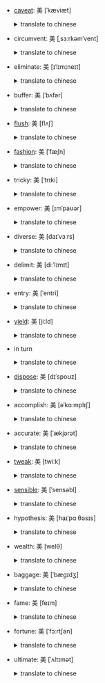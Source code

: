 * [caveat](http://youdao.com/w/eng/caveat/?spc=caveat#keyfrom=dict.typo): 美 [ˈkæviæt]
  <details>
    <summary>translate to chinese</summary>

    n. **警告**；中止诉讼手续的申请；  
    ![](https://raw.githubusercontent.com/wangkaiwd/drawing-bed/master/204444200604153404.png)
  </details>

* circumvent: 美 [ˌsɜːrkəmˈvent]
  <details>
    <summary>translate to chinese</summary>

    v.包围；智取；绕行，**规避**  
    ![](https://raw.githubusercontent.com/wangkaiwd/drawing-bed/master/20200604154005.png)
  </details>
* eliminate: 美 [ɪˈlɪmɪneɪt]
  <details>
    <summary>translate to chinese</summary>

    vt.消除；排除
    ![](https://raw.githubusercontent.com/wangkaiwd/drawing-bed/master/20200604155714.png)
  </details>
* buffer: 美 [ˈbʌfər]
  <details>
    <summary>translate to chinese</summary>

    n. [计]缓冲区；缓冲器，[车辆]减震器  
    vt. **缓冲**  
  </details>
* [flush](http://youdao.com/w/flush/#keyfrom=dict2.top): 美 [flʌʃ]
  <details>
    <summary>translate to chinese</summary>

    v.刷新；冲洗  
    ![](https://raw.githubusercontent.com/wangkaiwd/drawing-bed/master/20200607202236.png)
  </details>

* [fashion](http://youdao.com/w/fashion/#keyfrom=dict2.top): 美 [ˈfæʃn]
  <details>
    <summary>translate to chinese</summary>

    n.时尚；时装；样式；**方式**
  </details>

* tricky: 美 [ˈtrɪki]
  <details>
    <summary>translate to chinese</summary>

    adj.狡猾的；机警的；**棘手的**
    ![](https://raw.githubusercontent.com/wangkaiwd/drawing-bed/master/20200612165615.png)
  </details>

* empower: 美 [ɪmˈpaʊər]
  <details>
    <summary>translate to chinese</summary>

    vt.授权，允许；**使能够**；
  </details>

* diverse: 美 [daɪˈvɜːrs]
  <details>
    <summary>translate to chinese</summary>

    adj. **多样的**；不同的；形形色色的
    ![](https://raw.githubusercontent.com/wangkaiwd/drawing-bed/master/20200608095114.png)
  </details>

* delimit: 美 [diːˈlɪmɪt]
  <details>
    <summary>translate to chinese</summary>

    vt.定界；划界
    ![](https://raw.githubusercontent.com/wangkaiwd/drawing-bed/master/20200609172833.png)
  </details>

* entry: 美 [ˈentri]
  <details>
    <summary>translate to chinese</summary>

    n.进入；入口；**条目**
    ![](https://raw.githubusercontent.com/wangkaiwd/drawing-bed/master/20200609222730.png)
  </details>

* [yield](http://www.youdao.com/w/yield/#keyfrom=dict2.top): 美 [jiːld]
  <details>
    <summary>translate to chinese</summary>

    v.产出(效果，收益等)；屈服
    n.产量；  
    ![](https://raw.githubusercontent.com/wangkaiwd/drawing-bed/master/20200609223037.png)
  </details>

* in turn
  <details>
    <summary>translate to chinese</summary>
    
    * in turn: **反过来**；转而；轮流；依次
    * repetitive: 美 [rɪˈpetətɪv] adj.重复的； 
      词根: repeat
    * be replaced by: 被...所取代
    ![](https://raw.githubusercontent.com/wangkaiwd/drawing-bed/master/20200611111427.png)
    ![](https://raw.githubusercontent.com/wangkaiwd/drawing-bed/master/20200611113223.png)
    ![](https://raw.githubusercontent.com/wangkaiwd/drawing-bed/master/20200604235533.png)
  </details>

* [dispose](http://www.youdao.com/w/eng/dispose/#keyfrom=dict.basic.relword):  美 [dɪˈspoʊz]
  <details>
    <summary>translate to chinese</summary>

    vt.处理；处置
    ![](https://raw.githubusercontent.com/wangkaiwd/drawing-bed/master/20200612091825.png)
    ![](https://raw.githubusercontent.com/wangkaiwd/drawing-bed/master/20200612175302.png)
  </details>

* accomplish: 美 [əˈkɑːmplɪʃ]
  <details>
    <summary>translate to chinese</summary>

    vt.**完成**；实现；达到
  </details>

* accurate: 美 [ˈækjərət]
  <details>
    <summary>translate to chinese</summary>

    adj. 精确的
    ![](https://raw.githubusercontent.com/wangkaiwd/drawing-bed/master/20200623153013.png)
    ![](https://raw.githubusercontent.com/wangkaiwd/drawing-bed/master/20200614003422.png)
  </details>

* [tweak](http://youdao.com/w/tweak/#keyfrom=dict2.top): 美 [twiːk]
  <details>
    <summary>translate to chinese</summary>

    n.扭；**轻微调整**
  </details>

* [sensible](http://youdao.com/w/sensible/#keyfrom=dict2.top): 美 [ˈsensəbl]
  <details>
    <summary>translate to chinese</summary>

    adj.明智的；**合理的**
    ![](https://raw.githubusercontent.com/wangkaiwd/drawing-bed/master/20200617221548.png)
  </details>

* hypothesis: 美 [haɪˈpɑːθəsɪs]
  <details>
    <summary>translate to chinese</summary>

    n.**假设**；假说；假定
  </details>

* wealth: 美 [welθ]
  <details>
    <summary>translate to chinese</summary>

    n.**财富**；大量；富有  
    upside-down: 颠倒地；倒置的  
    ![](https://raw.githubusercontent.com/wangkaiwd/drawing-bed/master/20200618093632.png)
  </details>

* baggage: 美 [ˈbæɡɪdʒ]
  <details>
    <summary>translate to chinese</summary>

    n. 行李；**包袱**
  </details>

* fame: 美 [feɪm]
  <details>
    <summary>translate to chinese</summary>

    n. **名声**，名望；传闻，传说
    vt. 使闻名，使有名望
  </details>
  
* fortune: 美 [ˈfɔːrtʃən]
  <details>
    <summary>translate to chinese</summary>

    n.**财富**；命运；运气  
    vi. 偶然发生
  </details>

* ultimate: 美 [ˈʌltɪmət]
  <details>
    <summary>translate to chinese</summary>

    adj.**最终的**；极限的；根本的  
    n.终极；根本；基本原则  
    ![](https://raw.githubusercontent.com/wangkaiwd/drawing-bed/master/20200618094128.png)
  </details>
